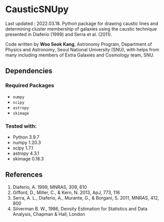 # CausticSNUpy
Last updated : 2022.03.18.
Python package for drawing caustic lines and determining cluster membership of galaxies using the caustic technique presented in Diaferio (1999) and Serra et al. (2011).

Code written by **Woo Seok Kang**, Astronomy Program, Department of Physics and Astronomy, Seoul National University (SNU), with helps from many including members of Extra Galaxies and Cosmology team, SNU.

## Dependencies
### Required Packages
* `numpy`
* `scipy`
* `astropy`
* `skimage`

### Tested with:
* Python 3.9.7
* numpy 1.20.3
* scipy 1.7.1
* astropy 4.3.1
* skimage 0.18.3

## References
1. Diaferio, A. 1999, MNRAS, 309, 610
2. Gifford, D., Miller, C., & Kern, N. 2013, ApJ, 773, 116
3. Serra, A. L., Diaferio, A., Murante, G., & Borgani, S. 2011, MNRAS, 412, 800
4. Silverman B. W., 1986, Density Estimation for Statistics and Data Analysis, Chapman & Hall, London